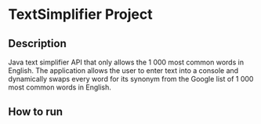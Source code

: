 # TextSimplifier Project

## Description
Java text simplifier API that only allows the 1 000 most common words in English. The application allows the user to enter text into a console and dynamically swaps every word for its synonym from the Google list of 1 000 most common words in English.

## How to run
